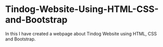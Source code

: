 # Tindog-Website-Using-HTML-CSS-and-Bootstrap

In this I have created a webpage about Tindog Website using HTML, CSS and Bootstrap.
